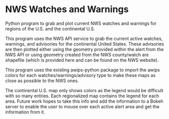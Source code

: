 # NWS Watches and Warnings
 Python program to grab and plot current NWS watches and warnings for regions of the U.S. and the continental U.S.

This program uses the NWS API service to grab the current active watches, warnings, and advisories for the continental United States. These advisories are then plotted either using the geometry provided within the alert from the NWS API or using geometry created from the NWS county/watch are shapefile (which is provided here and can be found on the NWS website). 

This program uses the existing awips-python package to import the awips colors for each watches/warnings/advisory type to make these maps as close as possible to the NWS ones.

The continental U.S. map only shows colors as the legend would be difficult with so many entries. Each regionalized map contains the legend for each area. Future work hopes to take this info and add the information to a Bokeh server to enable the user to mouse over each active alert area and get the information from it. 
